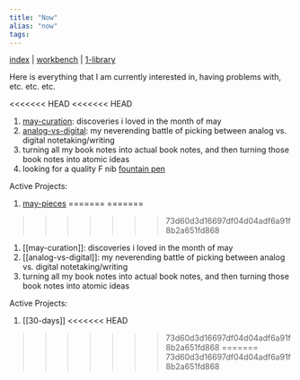 ```yaml
---
title: "Now"
alias: "now"
tags: 
---
```


[index](/.md) | [workbench](_workbench.md) | [1-library](1-library.md)


Here is everything that I am currently interested in, having problems with, etc. etc. etc.

<<<<<<< HEAD
<<<<<<< HEAD
1. [may-curation](may-curation.md): discoveries i loved in the month of may
2. [analog-vs-digital](analog-vs-digital.md): my neverending battle of picking between analog vs. digital notetaking/writing
4. turning all my book notes into actual book notes, and then turning those book notes into atomic ideas
5. looking for a quality F nib [fountain pen](fountain-pens.md)

Active Projects:
1. [may-pieces](may-pieces.md)
=======
=======
>>>>>>> 73d60d3d16697df04d04adf6a91f8b2a651fd868
1. [[may-curation]]: discoveries i loved in the month of may
2. [[analog-vs-digital]]: my neverending battle of picking between analog vs. digital notetaking/writing
4. turning all my book notes into actual book notes, and then turning those book notes into atomic ideas

Active Projects:
1. [[30-days]]
<<<<<<< HEAD
>>>>>>> 73d60d3d16697df04d04adf6a91f8b2a651fd868
=======
>>>>>>> 73d60d3d16697df04d04adf6a91f8b2a651fd868

